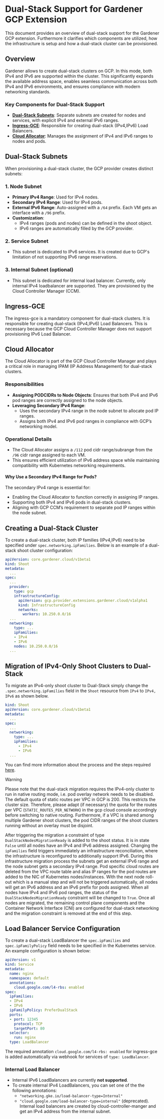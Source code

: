 # Dual-Stack Support for Gardener GCP Extension

This document provides an overview of dual-stack support for the Gardener GCP extension.
Furthermore it clarifies which components are utilized, how the infrastructure is setup and how a dual-stack cluster can be provisioned.

## Overview

Gardener allows to create dual-stack clusters on GCP. In this mode, both IPv4 and IPv6 are supported within the cluster.
This significantly expands the available address space, enables seamless communication across both IPv4 and IPv6 environments, and ensures compliance with modern networking standards.

### Key Components for Dual-Stack Support

- **[Dual-Stack Subnets](#dual-stack-subnets)**: Separate subnets are created for nodes and services, with explicit IPv4 and external IPv6 ranges.
- **[Ingress-GCE](#ingress-gce)**: Responsible for creating dual-stack (IPv4,IPv6) Load Balancers.
- **[Cloud Allocator](#cloud-allocator)**: Manages the assignment of IPv4 and IPv6 ranges to nodes and pods.

## Dual-Stack Subnets

When provisioning a dual-stack cluster, the GCP provider creates distinct subnets:

### 1. **Node Subnet**

- **Primary IPv4 Range**: Used for IPv4 nodes.
- **Secondary IPv4 Range**: Used for IPv4 pods.
- **External IPv6 Range**: Auto-assigned with a `/64` prefix. Each VM gets an interface with a `/96` prefix.
- **Customization**:
  - IPv4 ranges (pods and nodes) can be defined in the shoot object.
  - IPv6 ranges are automatically filled by the GCP provider.

### 2. **Service Subnet**

- This subnet is dedicated to IPv6 services. It is created due to GCP's limitation of not supporting IPv6 range reservations.

### 3. **Internal Subnet (optional)**

- This subnet is dedicated for internal load balancer. Currently, only internal IPv4 loadbalancer are supported. They are provisioned by the Cloud Controller Manager (CCM).

## Ingress-GCE

The ingress-gce is a mandatory component for dual-stack clusters. It is responsible for creating dual-stack (IPv4,IPv6) Load Balancers. This is necessary because the GCP Cloud Controller Manager does not support provisioning IPv6 Load Balancer.

## Cloud Allocator

The Cloud Allocator is part of the GCP Cloud Controller Manager and plays a critical role in managing IPAM (IP Address Management) for dual-stack clusters. 

### Responsibilities

- **Assigning PODCIDRs to Node Objects**: Ensures that both IPv4 and IPv6 pod ranges are correctly assigned to the node objects.
- **Leveraging Secondary IPv4 Range**:
  - Uses the secondary IPv4 range in the node subnet to allocate pod IP ranges.
  - Assigns both IPv4 and IPv6 pod ranges in compliance with GCP’s networking model.

### Operational Details

- The Cloud Allocator assigns a `/112` pod cidr range/subrange from the `/96` cidr range assigned to each VM.
- This ensures efficient utilization of IPv6 address space while maintaining compatibility with Kubernetes networking requirements.

#### Why Use a Secondary IPv4 Range for Pods?
The secondary IPv4 range is essential for:
- Enabling the Cloud Allocator to function correctly in assigning IP ranges.
- Supporting both IPv4 and IPv6 pods in dual-stack clusters.
- Aligning with GCP CCM’s requirement to separate pod IP ranges within the node subnet.

## Creating a Dual-Stack Cluster

To create a dual-stack cluster, both IP families (IPv4,IPv6) need to be specified under `spec.networking.ipFamilies`. Below is an example of a dual-stack shoot cluster configuration:

```yaml
apiVersion: core.gardener.cloud/v1beta1
kind: Shoot
metadata:
  ...
spec:
  ...
  provider:
    type: gcp
    infrastructureConfig:
      apiVersion: gcp.provider.extensions.gardener.cloud/v1alpha1
      kind: InfrastructureConfig
      networks:
        workers: 10.250.0.0/16
  ...
  networking:
    type: ...
    ipFamilies:
    - IPv4
    - IPv6
    nodes: 10.250.0.0/16
  ...
```

## Migration of IPv4-Only Shoot Clusters to Dual-Stack


To migrate an IPv4-only shoot cluster to Dual-Stack simply change the `.spec.networking.ipFamilies` field in the `Shoot` resource from `IPv4` to `IPv4, IPv6` as shown below.

```yaml
kind: Shoot
apiVersion: core.gardener.cloud/v1beta1
metadata:
  ...
spec:
  ...
  networking:
    type: ...
    ipFamilies:
      - IPv4
      - IPv6
  ...
```

You can find more information about the process and the steps required [here](https://gardener.cloud/docs/gardener/networking/dual-stack-networking-migration/).

> [!WARNING]
> Please note that the dual-stack migration requires the IPv4-only cluster to run in native routing mode, i.e. pod overlay network needs to be disabled.
> The default quota of static routes per VPC in GCP is 200. This restricts the cluster size. Therefore, please adapt (if necessary) the quota for the routes per VPC (`STATIC_ROUTES_PER_NETWORK`) in the gcp cloud console accordingly before switching to native routing.
> Furthermore, if a VPC is shared among multiple Gardener shoot clusters, the pod CIDR ranges of the shoot clusters running without an overlay must be disjoint.

After triggering the migration a constraint of type `DualStackNodesMigrationReady` is added to the shoot status. It is in state `False` until all nodes have an IPv4 and IPv6 address assigned.
Changing the `ipFamilies` field triggers immediately an infrastructure reconciliation, where the infrastructure is reconfigured to additionally support IPv6. During this infrastructure migration process the subnets get an external IPv6 range and the node subnet gets a secondary IPv4 range. Pod specific cloud routes are deleted from the VPC route table and alias IP ranges for the pod routes are added to the NIC of Kubernetes nodes/instances.
With the next node roll-out which is a manual step and will not be triggered automatically, all nodes will get an IPv6 address and an IPv6 prefix for pods assigned. When all nodes have IPv4 and IPv6 pod ranges, the status of the `DualStackNodesMigrationReady` constraint will be changed to `True`.
Once all nodes are migrated, the remaining control plane components and the Container Network Interface (CNI) are configured for dual-stack networking and the migration constraint is removed at the end of this step.

## Load Balancer Service Configuration

To create a dual-stack LoadBalancer the `spec.ipFamilies` and `spec.ipFamilyPolicy` field needs to be specified in the Kubernetes service.
An example configuration is shown below:

```yaml
apiVersion: v1
kind: Service
metadata:
  name: nginx
  namespace: default
  annotations:
    cloud.google.com/l4-rbs: enabled
spec:
  ipFamilies:
  - IPv4
  - IPv6
  ipFamilyPolicy: PreferDualStack
  ports:
  - port: 12345
    protocol: TCP
    targetPort: 80
  selector:
    run: nginx
  type: LoadBalancer
```

The required annotation `cloud.google.com/l4-rbs: enabled` for ingress-gce is added automatically via webhook for services of `type: LoadBalancer`.

### Internal Load Balancer
- Internal IPv6 LoadBalancers are currently **not supported**.
- To create internal IPv4 LoadBalancers, you can set one of the the following annotations:
  - `"networking.gke.io/load-balancer-type=Internal"`
  - `"cloud.google.com/load-balancer-type=internal"` (deprecated).
  Internal load balancers are created by cloud-controller-manger and get an IPv4 address from the internal subnet.

